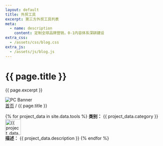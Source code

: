 ```yaml
---
layout: default
title: 外贸工具
excerpt: 第三方外贸工具列表
meta:
  - name: description
    content: 定制全球品牌营销，0-1内容体系深耕建设
extra_css:
  - /assets/css/blog.css
extra_js:
  - /assets/js/blog.js
---
```


<div class="content-banner">
  <div class="content-banner-text">
    <h1>{{ page.title }}</h1>
    <p>{{ page.excerpt }}</p>
  </div>
  <img src="{{ '/assets/images/social-media.jpg' | relative_url }}" alt="PC Banner" class="pc-banner">
</div>

<main class="blog-content">
  <div class="filter-container">
    <div class="breadcrumb">
      <a href="/">首页</a> /
      {{ page.title }}
    </div>
  </div>

  {% for project_data in site.data.tools %}
      <strong>类别：</strong> {{ project_data.category }}<br>
      <img src="{{ project_data.icon }}" alt="{{ project_data.category }} 图标" width="50" height="50"><br>
      <strong>描述：</strong> {{ project_data.description }}
  {% endfor %}
  
  <div id="pagination"></div>
</main>
